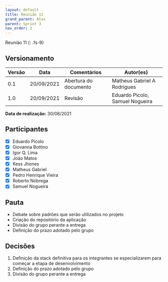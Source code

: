 ```yaml
---
layout: default
title: Reunião 11
grand_parent: Atas
parent: Sprint 3
nav_order: 2
---
```


Reunião 11
{: .fs-9}

## Versionamento

| Versão | Data       | Comentários           | Autor(es)                   |
| ------ | ---------- | --------------------- | --------------------------- |
| 0.1    | 20/09/2021 | Abertura do documento | Matheus Gabriel A Rodrigues |
| 1.0    | 20/09/2021 | Revisão               | Eduardo Picolo, Samuel Nogueira              |

**Data de realização:** 30/08/2021

## Participantes

- [x] Eduardo Pícolo
- [x] Giovanna Bottino
- [x] Igor Q. Lima
- [x] João Matos
- [x] Kess Jhones
- [x] Matheus Gabriel
- [x] Pedro Henrique Vieira
- [x] Roberto Nóbrega
- [x] Samuel Nogueira

## Pauta

- Debate sobre padrões que serão utilizados no projeto
- Criação do repositório da aplicação
- Divisão do grupo perante a entrega
- Definição do prazo adotado pelo grupo

## Decisões

1. Definição da stack definitiva para os integrantes se especializarem para começar a etapa de desenvolvimento
2. Definição do prazo adotado pelo grupo
3. Divisão do grupo perante a entrega
